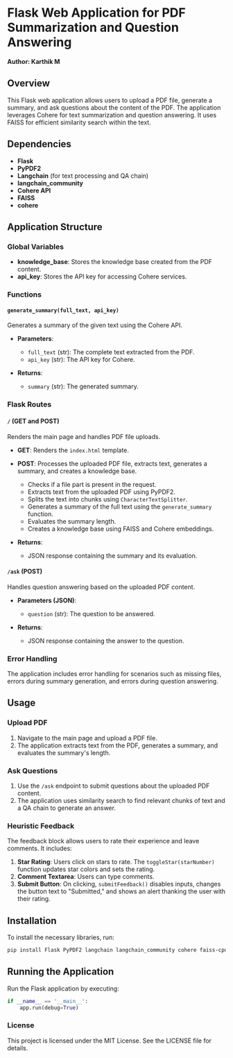 # Flask Web Application for PDF Summarization and Question Answering

**Author: Karthik M**

## Overview

This Flask web application allows users to upload a PDF file, generate a summary, and ask questions about the content of the PDF. The application leverages Cohere for text summarization and question answering. It uses FAISS for efficient similarity search within the text.

## Dependencies

- **Flask**
- **PyPDF2**
- **Langchain** (for text processing and QA chain)
- **langchain_community**
- **Cohere API**
- **FAISS**
- **cohere**

## Application Structure

### Global Variables

- **knowledge_base**: Stores the knowledge base created from the PDF content.
- **api_key**: Stores the API key for accessing Cohere services.

### Functions

#### `generate_summary(full_text, api_key)`

Generates a summary of the given text using the Cohere API.

- **Parameters**:
  - `full_text` (str): The complete text extracted from the PDF.
  - `api_key` (str): The API key for Cohere.

- **Returns**:
  - `summary` (str): The generated summary.

### Flask Routes

#### `/` (GET and POST)

Renders the main page and handles PDF file uploads.

- **GET**: Renders the `index.html` template.
- **POST**: Processes the uploaded PDF file, extracts text, generates a summary, and creates a knowledge base.
  - Checks if a file part is present in the request.
  - Extracts text from the uploaded PDF using PyPDF2.
  - Splits the text into chunks using `CharacterTextSplitter`.
  - Generates a summary of the full text using the `generate_summary` function.
  - Evaluates the summary length.
  - Creates a knowledge base using FAISS and Cohere embeddings.

- **Returns**:
  - JSON response containing the summary and its evaluation.

#### `/ask` (POST)

Handles question answering based on the uploaded PDF content.

- **Parameters (JSON)**:
  - `question` (str): The question to be answered.

- **Returns**:
  - JSON response containing the answer to the question.

### Error Handling

The application includes error handling for scenarios such as missing files, errors during summary generation, and errors during question answering.

## Usage

### Upload PDF

1. Navigate to the main page and upload a PDF file.
2. The application extracts text from the PDF, generates a summary, and evaluates the summary's length.

### Ask Questions

1. Use the `/ask` endpoint to submit questions about the uploaded PDF content.
2. The application uses similarity search to find relevant chunks of text and a QA chain to generate an answer.

### Heuristic Feedback

The feedback block allows users to rate their experience and leave comments. It includes:

1. **Star Rating**: Users click on stars to rate. The `toggleStar(starNumber)` function updates star colors and sets the rating.
2. **Comment Textarea**: Users can type comments.
3. **Submit Button**: On clicking, `submitFeedback()` disables inputs, changes the button text to "Submitted," and shows an alert thanking the user with their rating.

## Installation

To install the necessary libraries, run:

```bash
pip install Flask PyPDF2 langchain langchain_community cohere faiss-cpu
```

## Running the Application

Run the Flask application by executing:

```python
if __name__ == '__main__':
    app.run(debug=True)
```
### License
This project is licensed under the MIT License. See the LICENSE file for details.
